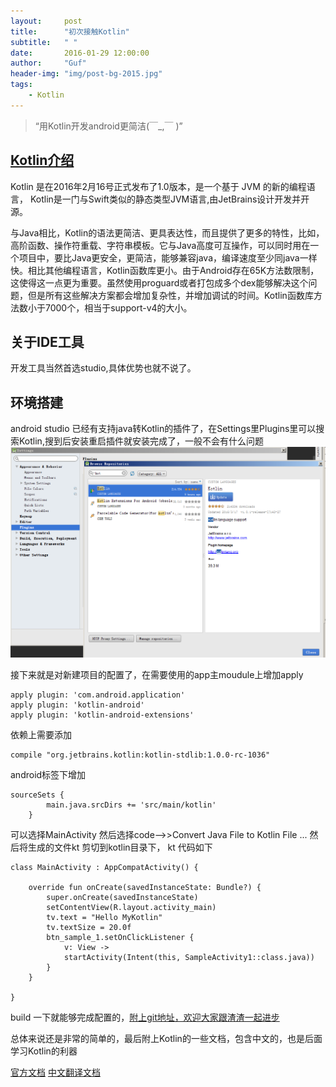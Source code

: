 ```yaml
---
layout:     post
title:      "初次接触Kotlin"
subtitle:   " "
date:       2016-01-29 12:00:00
author:     "Guf"
header-img: "img/post-bg-2015.jpg"
tags:
    - Kotlin
---
```


> “用Kotlin开发android更简洁(￣_,￣ )”


## [Kotlin介绍](https://kotlinlang.org/)
Kotlin 是在2016年2月16号正式发布了1.0版本，是一个基于 JVM 的新的编程语言， Kotlin是一门与Swift类似的静态类型JVM语言,由JetBrains设计开发并开源。

与Java相比，Kotlin的语法更简洁、更具表达性，而且提供了更多的特性，比如，高阶函数、操作符重载、字符串模板。它与Java高度可互操作，可以同时用在一个项目中，要比Java更安全，更简洁，能够兼容java，编译速度至少同java一样快。相比其他编程语言，Kotlin函数库更小。由于Android存在65K方法数限制，这使得这一点更为重要。虽然使用proguard或者打包成多个dex能够解决这个问题，但是所有这些解决方案都会增加复杂性，并增加调试的时间。Kotlin函数库方法数小于7000个，相当于support-v4的大小。


## 关于IDE工具
开发工具当然首选studio,具体优势也就不说了。


## 环境搭建
android studio 已经有支持java转Kotlin的插件了，在Settings里Plugins里可以搜索Kotlin,搜到后安装重启插件就安装完成了，一般不会有什么问题
![](https://raw.githubusercontent.com/gf5353/res/master/blog_image/20160317131209.png)

接下来就是对新建项目的配置了，在需要使用的app主moudule上增加apply 

```
apply plugin: 'com.android.application'
apply plugin: 'kotlin-android'
apply plugin: 'kotlin-android-extensions'
```

依赖上需要添加

```
compile "org.jetbrains.kotlin:kotlin-stdlib:1.0.0-rc-1036"
```

android标签下增加

```
sourceSets {
        main.java.srcDirs += 'src/main/kotlin'
    }
```

可以选择MainActivity 然后选择code-->>Convert Java File to Kotlin File ... 然后将生成的文件kt 剪切到kotlin目录下， kt 代码如下

```
class MainActivity : AppCompatActivity() {

    override fun onCreate(savedInstanceState: Bundle?) {
        super.onCreate(savedInstanceState)
        setContentView(R.layout.activity_main)
        tv.text = "Hello MyKotlin"
        tv.textSize = 20.0f
        btn_sample_1.setOnClickListener {
            v: View ->
            startActivity(Intent(this, SampleActivity1::class.java))
        }
    }

}
```



build 一下就能够完成配置的，[附上git地址，欢迎大家跟渣渣一起进步](https://github.com/gf5353/MyKotlin)

总体来说还是非常的简单的，最后附上Kotlin的一些文档，包含中文的，也是后面学习Kotlin的利器

[官方文档](https://kotlinlang.org/api/latest/jvm/stdlib/kotlin/index.html)
[中文翻译文档](https://github.com/huanglizhuo/kotlin-in-chinese)
